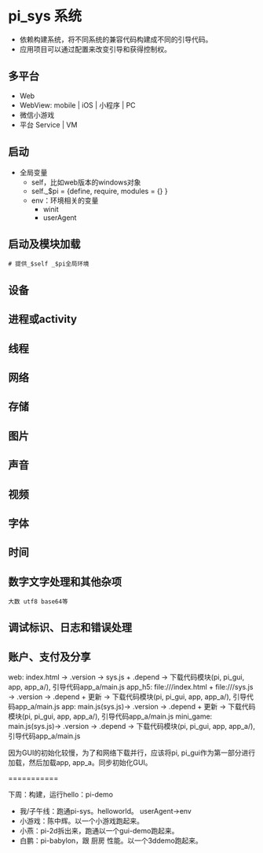 # pi_sys 系统

* 依赖构建系统，将不同系统的兼容代码构建成不同的引导代码。 
* 应用项目可以通过配置来改变引导和获得控制权。

## 多平台

* Web
* WebView: mobile | iOS | 小程序 | PC
* 微信小游戏
* 平台 Service | VM

## 启动

* 全局变量
   + self，比如web版本的windows对象
   + self._$pi = {define, require, modules = {} }
   + env：环境相关的变量
      * winit
      * userAgent

## 启动及模块加载
    # 提供_$self _$pi全局环境

## 设备

## 进程或activity

## 线程

## 网络

## 存储

## 图片

## 声音

## 视频

## 字体

## 时间

## 数字文字处理和其他杂项
    大数 utf8 base64等


## 调试标识、日志和错误处理


## 账户、支付及分享

web: index.html -> .version -> sys.js + .depend -> 下载代码模块(pi, pi_gui, app, app_a/), 引导代码app_a/main.js
app_h5: file:///index.html + file:///sys.js -> .version -> .depend + 更新 -> 下载代码模块(pi, pi_gui, app, app_a/), 引导代码app_a/main.js
app: main.js(sys.js)-> .version -> .depend + 更新 -> 下载代码模块(pi, pi_gui, app, app_a/), 引导代码app_a/main.js
mini_game: main.js(sys.js)-> .version -> .depend -> 下载代码模块(pi, pi_gui, app, app_a/), 引导代码app_a/main.js

因为GUI的初始化较慢，为了和网络下载并行，应该将pi, pi_gui作为第一部分进行加载，然后加载app, app_a。同步初始化GUI。

===========

下周：构建，运行hello：pi-demo

* 我/子午线：跑通pi-sys。helloworld。 userAgent->env
* 小游戏：陈中辉。以一个小游戏跑起来。
* 小燕：pi-2d拆出来，跑通以一个gui-demo跑起来。
* 白鹏：pi-babylon，跟 厨房 性能。以一个3ddemo跑起来。